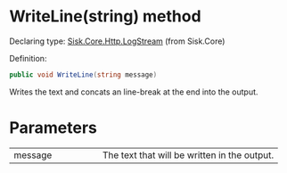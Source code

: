 <!--

Copyrights 2023 Sisk Framework - CypherPotato
Published under MIT license

!!! DO NOT EDIT THIS FILE !!!
This file was generated by a tool in the Sisk package. To edit the information in this documentation,
edit the XML documentation present in the Sisk source code.

-->


# WriteLine(string) method

Declaring type: [Sisk.Core.Http.LogStream](/read?q=/contents/spec/Sisk.Core.Http.LogStream.md) (from Sisk.Core)


Definition:

```cs
public void WriteLine(string message)
```

Writes the text and concats an line-break at the end into the output.


# Parameters

<table>
    <tbody>
<tr>
    <td width="33%">message</td>
    <td>The text that will be written in the output.</td>
</tr>
    </tbody>
</table>
